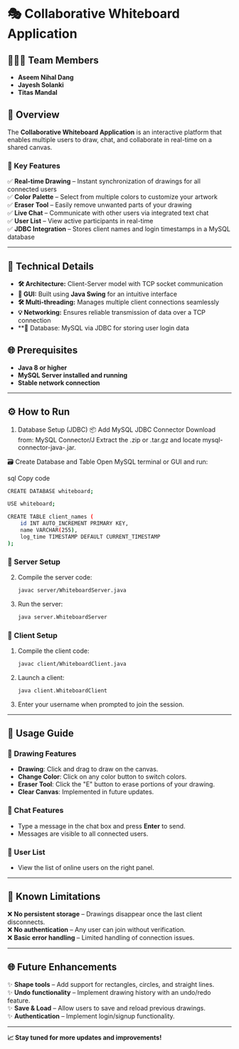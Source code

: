 # 🎭 Collaborative Whiteboard Application

## 👨‍👩‍👦 Team Members
- **Aseem Nihal Dang**
- **Jayesh Solanki**
- **Titas Mandal**

## 🎉 Overview
The **Collaborative Whiteboard Application** is an interactive platform that enables multiple users to draw, chat, and collaborate in real-time on a shared canvas.

### 🎨 Key Features
✅ **Real-time Drawing** – Instant synchronization of drawings for all connected users  
✅ **Color Palette** – Select from multiple colors to customize your artwork  
✅ **Eraser Tool** – Easily remove unwanted parts of your drawing  
✅ **Live Chat** – Communicate with other users via integrated text chat  
✅ **User List** – View active participants in real-time  
✅ **JDBC Integration** – Stores client names and login timestamps in a MySQL database

---
## 📝 Technical Details
- **🛠️ Architecture:** Client-Server model with TCP socket communication
- **🌟 GUI:** Built using **Java Swing** for an intuitive interface
- **🛠️ Multi-threading:** Manages multiple client connections seamlessly
- **💡 Networking:** Ensures reliable transmission of data over a TCP connection
- **📝 Database: MySQL via JDBC for storing user login data

## 🌐 Prerequisites
- **Java 8 or higher**
- **MySQL Server installed and running**
- **Stable network connection**

---
## ⚙️ How to Run
1. Database Setup (JDBC)
📦 Add MySQL JDBC Connector
Download from: MySQL Connector/J
Extract the .zip or .tar.gz and locate mysql-connector-java-<version>.jar.

🗃️ Create Database and Table
Open MySQL terminal or GUI and run:

sql
Copy code
```sh
CREATE DATABASE whiteboard;

USE whiteboard;

CREATE TABLE client_names (
    id INT AUTO_INCREMENT PRIMARY KEY,
    name VARCHAR(255),
    log_time TIMESTAMP DEFAULT CURRENT_TIMESTAMP
);
```
### 💪 Server Setup
2. Compile the server code:
   ```sh
   javac server/WhiteboardServer.java
   ```
3. Run the server:
   ```sh
   java server.WhiteboardServer
   ```

### 👥 Client Setup
1. Compile the client code:
   ```sh
   javac client/WhiteboardClient.java
   ```
2. Launch a client:
   ```sh
   java client.WhiteboardClient
   ```
3. Enter your username when prompted to join the session.

---
## 🔧 Usage Guide
### 🌟 Drawing Features
- **Drawing**: Click and drag to draw on the canvas.
- **Change Color**: Click on any color button to switch colors.
- **Eraser Tool**: Click the "E" button to erase portions of your drawing.
- **Clear Canvas**: Implemented in future updates.

### 💬 Chat Features
- Type a message in the chat box and press **Enter** to send.
- Messages are visible to all connected users.

### 👤 User List
- View the list of online users on the right panel.

---
## 🔧 Known Limitations
❌ **No persistent storage** – Drawings disappear once the last client disconnects.  
❌ **No authentication** – Any user can join without verification.  
❌ **Basic error handling** – Limited handling of connection issues.  

---
## 🌐 Future Enhancements
✨ **Shape tools** – Add support for rectangles, circles, and straight lines.  
✨ **Undo functionality** – Implement drawing history with an undo/redo feature.  
✨ **Save & Load** – Allow users to save and reload previous drawings.  
✨ **Authentication** – Implement login/signup functionality.  

---
**📈 Stay tuned for more updates and improvements!**


